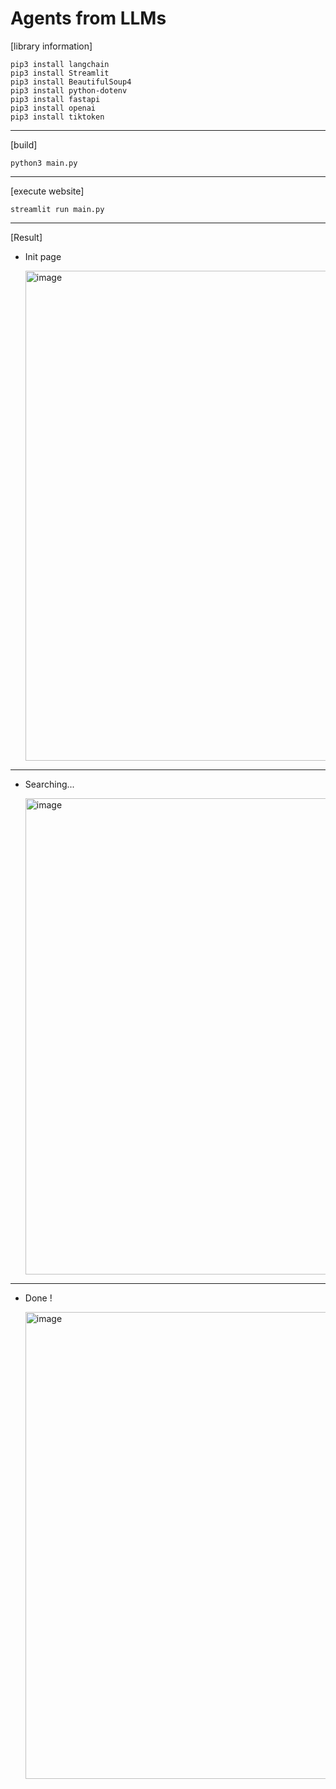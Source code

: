 # Agents from LLMs

[library information]
```
pip3 install langchain
pip3 install Streamlit
pip3 install BeautifulSoup4
pip3 install python-dotenv
pip3 install fastapi
pip3 install openai
pip3 install tiktoken
```

----
[build]
```
python3 main.py
```

----
[execute website]
```
streamlit run main.py
```

----
[Result]
- Init page

  <img width="784" alt="image" src="https://github.com/junseokShim/Agents_from_LLMS/assets/88752654/f02858a1-da48-413c-ac1c-0b4f1d545b95">

----
- Searching...

  <img width="762" alt="image" src="https://github.com/junseokShim/Agents_from_LLMS/assets/88752654/10ea773e-82a8-4fbb-9951-32dfd5866e37">




----
- Done !

  
  <img width="747" alt="image" src="https://github.com/junseokShim/Agents_from_LLMS/assets/88752654/06083723-cf9f-4c85-b9ee-c872513055b5">
